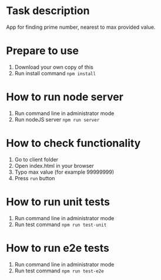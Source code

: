 # Task description
App for finding prime number, nearest to max provided value.

# Prepare to use
1. Download your own copy of this
2. Run install command `npm install`

# How to run node server
1. Run command line in administrator mode
2. Run nodeJS server `npm run server`

# How to check functionality
1. Go to client folder
2. Open index.html in your browser
3. Typo max value (for example 99999999)
4. Press `run` button

# How to run unit tests
1. Run command line in administrator mode
2. Run test command `npm run test-unit`

# How to run e2e tests
1. Run command line in administrator mode
2. Run test command `npm run test-e2e`